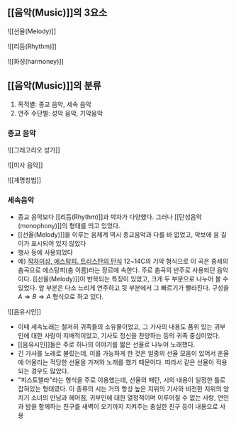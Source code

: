 
## [[음악(Music)]]의 3요소

![[선율(Melody)]] 

![[리듬(Rhythm)]]

![[화성(harmoney)]]

## [[음악(Music)]]의 분류
1. 목적별: 종교 음악, 세속 음악
2. 연주 수단별: 성악 음악, 기악음악

### 종교 음악 
![[그레고리오 성가]]

![[미사 음악]]

![[계명창법]]

### 세속음악
+ 종교 음악보다 [[리듬(Rhythm)]]과 박자가 다양했다. 그러나 [[단성음악(monophony)]]의 형태를 띄고 있었다.
+ [[선율(Melody)]]을 이루는 음체계 역시 종교음악과 다를 바 없었고, 악보에 음 길이가 표시되어 있지 않았다
+ 행사 등에 사용되었다
+ 예) <a href="https://youtu.be/B4bsuqas5EIhttps://you">작자미상, 에스탕피. 트리스탄의 탄식</a>
	  12~14C의 기악 형식으로 이 곡은 중세의 춤곡으로 에스탕피(춤 이름)라는 장르에 속한다. 주로 춤곡의 반주로 사용되던 음악이다. [[선율(Melody)]]이 반복되는 특징이 있었고, 크게 두 부분으로 나누어 볼 수 있었다. 앞 부분은 다소 느리게 연주하고 뒷 부분에서 그 빠르기가 빨라진다. 구성을 $A\Rightarrow B \Rightarrow A$ 형식으로 하고 있다. 

![[음유시인]]

+ 이때 세속노래는 철저히 귀족들의 소유물이었고, 그 가사의 내용도 품위 있는 귀부인에 대한 사랑이 지배적이었고, 기사도 정신을 찬양하는 등의 귀족 중심이었다.
+ [[음유시인]]들은 주로 하나의 이야기를 짧은 선율로 나누어 노래했다.
+ 긴 가사를 노래로 불렀는데, 이를 가능하게 한 것은 일종의 선율 모음이 있어서 운율에 어울리는 적당한 선율을 가져와 노래를 했기 때문이다. 따라서 같은 선율이 적용되는 경우도 많았다.
+ "피스토렐라"라는 형식을 주로 이용했는데, 선율의 패턴, 시의 내용이 일정한 틀로 잡혀있는 형태였다. 
   이 종류의 시는 거의 항상 높은 지위의 기사와 비천한 지위의 양치기 소녀의 만남과 헤어짐, 귀부인에 대한 열정적이며 이루어질 수 없는 사랑, 연인과 밤을 함께하는 친구를 새벽이 오기까지 지켜주는 충실한 친구 등이 내용으로 사용